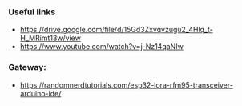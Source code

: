 ### Useful links
- https://drive.google.com/file/d/15Gd3Zxvqvzugu2_4Hlq_t-H_MRimt13w/view
- https://www.youtube.com/watch?v=j-Nz14qaNIw

### Gateway:
- https://randomnerdtutorials.com/esp32-lora-rfm95-transceiver-arduino-ide/

